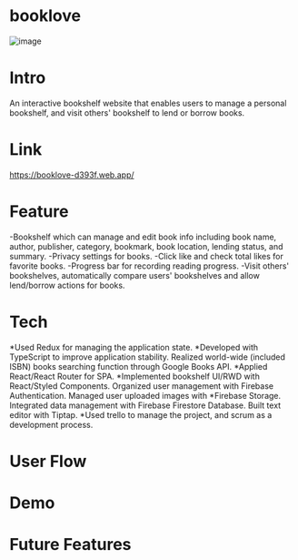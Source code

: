 <h1>booklove</h1>

![image](https://firebasestorage.googleapis.com/v0/b/booklove-d393f.appspot.com/o/forReadMe%2F%E5%B0%81%E9%9D%A2.png?alt=media&token=64154935-0ef6-45a7-94cf-fb19fc3b71f5)

<h1>Intro</h1>

An interactive bookshelf website that enables users to manage a personal bookshelf, and visit others' bookshelf to lend or borrow books.

<h1>Link</h1>

<https://booklove-d393f.web.app/>

<h1>Feature</h1>

-Bookshelf which can manage and edit book info including book name, author, publisher, category, bookmark, book location, lending status, and summary.
-Privacy settings for books.
-Click like and check total likes for favorite books.
-Progress bar for recording reading progress.
-Visit others' bookshelves, automatically compare users' bookshelves and allow lend/borrow actions for books.

<h1>Tech</h1>

*Used Redux for managing the application state.
*Developed with TypeScript to improve application stability. Realized world-wide (included ISBN) books searching function through Google Books API.
*Applied React/React Router for SPA.
*Implemented bookshelf UI/RWD with React/Styled Components. Organized user management with Firebase Authentication. Managed user uploaded images with *Firebase Storage. Integrated data management with Firebase Firestore Database. Built text editor with Tiptap.
*Used trello to manage the project, and scrum as a development process.

<h1>User Flow</h1>

<h1>Demo</h1>

<h1>Future Features</h1>



